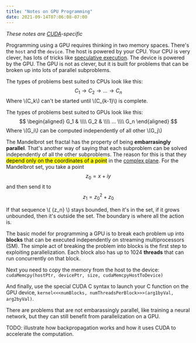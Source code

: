 ```yaml
---
title: "Notes on GPU Programming"
date: 2021-09-14T07:06:08-07:00
---
```


<i>These notes are <a href="https://developer.nvidia.com/cuda-toolkit">CUDA</a>-specific</i>

Programming using a GPU requires thinking in two memory spaces. There's the `host` and the `device`. The host is powered by your CPU. Your CPU is very clever, has lots of tricks like [speculative execution](https://en.wikipedia.org/wiki/Speculative_execution). The device is powered by the GPU. The GPU is not as clever, but it is built for problems that can be broken up into lots of parallel subproblems.

The types of problems best suited to CPUs look like this:
$$ C_1 \to C_2 \to ... \to C_n $$
Where \\(C_k\\) can't be started until \\(C_{k-1}\\) is complete.

The types of problems best suited to GPUs look like this:
$$ \begin{aligned} G_1 & \\\\ G_2 & \\\\ ... \\\\ G_n \end{aligned} $$
Where \\(G_i\\) can be computed independently of all other \\(G_j\\)

The Mandelbrot set fractal has the property of being **embarrasingly parallel**. That's another way of saying that each subproblem can be solved independently of all the other subproblems. The reason for this is that they <mark>depend only on the coordinates of a point</mark> in the [complex plane](https://tobilehman.com/posts/imaginary-numbers-are-real). For the Mandelbrot set, you take a point $$z_0 = x + i y$$ and then send it to $$z_1 = z_0^2 + z_0$$

If that sequence \\( \{z_n\} \\) stays bounded, then it's in the set, if it grows unbounded, then it's outside the set. The boundary is where all the action is.

The basic model for programming a GPU is to break each problem up into **blocks** that can be executed independently on streaming multiprocessors (SM). The simple act 
of breaking the problem into blocks is the first step to exploiting parallelization. Each block also has up to 1024 **threads** that can run concurrently on that block.

Next you need to copy the memory from the host to the device: `cudaMemcpy(hostPtr, devicePtr, size, cudaMemcpyHostToDevice)`

And finally, use the special CUDA C syntax to launch your C function on the GPU device, `kernel<<<numBlocks, numThreadsPerBlock>>>(arg1byVal, arg2byVal)`.

There are problems that are not embarassingly parallel, like training a neural network, but they can still benefit from parallelization on a GPU.

TODO: illustrate how backpropagation works and how it uses CUDA to accelerate the computation.
